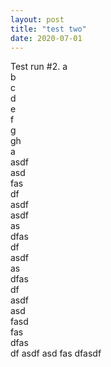 ```yaml
---
layout: post
title: "test two"
date: 2020-07-01
---
```


Test run #2.
a  
b  
c  
d   
e   
f   
g   
gh   
a   
asdf   
asd   
fas   
df   
asdf   
asdf   
as   
dfas   
df   
asdf   
as   
dfas   
df   
asdf   
asd   
fasd   
fas    
dfas  
df
asdf
asd
fas
dfasdf
